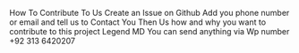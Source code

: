 How To Contribute To Us Create an Issue on Github Add you phone number or email and tell us to Contact You Then Us how and why you want to contribute to this project Legend  MD You can send anything via Wp  number +92 313 6420207 
